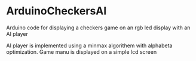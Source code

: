 # ArduinoCheckersAI
Arduino code for displaying a checkers game on an rgb led display with an AI player

AI player is implemented using a minmax algorithem with alphabeta optimization.
Game manu is displayed on a simple lcd screen
